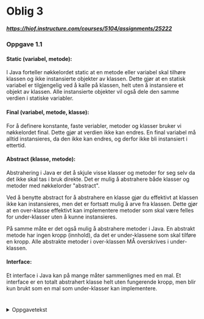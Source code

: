 # Oblig 3
##### https://hiof.instructure.com/courses/5104/assignments/25222

### Oppgave 1.1
#### Static (variabel, metode):
I Java forteller nøkkelordet static at en metode eller variabel skal tilhøre klassen og ikke instansierte objekter av klassen. Dette gjør at en statisk variabel er tilgjengelig ved å kalle på klassen, helt uten å instansiere et objekt av klassen. Alle instansierte objekter vil også dele den samme verdien i statiske variabler.


#### Final (variabel, metode, klasse):
For å definere konstante, faste veriabler, metoder og klasser bruker vi nøkkelordet final. Dette gjør at verdien ikke kan endres. En final variabel må alltid instansieres, da den ikke kan endres, og derfor ikke bli instansiert i ettertid.

#### Abstract (klasse, metode):
Abstrahering i Java er det å skjule visse klasser og metoder for seg selv da det ikke skal tas i bruk direkte. Det er mulig å abstrahere både klasser og metoder med nøkkelorder "abstract".

Ved å benytte abstract for å abstrahere en klasse gjør du effektivt at klassen ikke kan instansieres, men det er fortsatt mulig å arve fra klassen. Dette gjør at en over-klasse effektivt kan implementere metoder som skal være felles for under-klasser uten å kunne instansieres. 

På samme måte er det også mulig å abstrahere metoder i Java. En abstrakt metode har ingen kropp (innhold), da det er under-klassene som skal tilføre en kropp. Alle abstrakte metoder i over-klassen MÅ overskrives i under-klassen.

#### Interface:
Et interface i Java kan på mange måter sammenlignes med en mal. Et interface er en totalt abstrahert klasse helt uten fungerende kropp, men blir kun brukt som en mal som under-klasser kan implementere.







#
#
<!DOCTYPE html>
<body>
    <details>
        <summary>Oppgavetekst</summary>
         Denne obligen inneholder en del matematikk i de senere oppgavene. Du SKAL forsøke å løse alle oppgavene etter beste evne, men hvis du ikke har fått til alt i forbindelse med det matematiske vil ikke dette vektlegges like mye. Bonusoppgavene er ikke nødvendig å løse for å få godkjent, men gir ofte god lærdom. Hvis du har en oppgave som du har forsøkt på, men ikke fått helt til, er det OK om denne kommenteres ut slik at vi kan se hvordan du har tenkt/hva du har forsøkt på. Resterende kode bør kunne kompileres og kjøres uten at det krasjer. Oppgaver som er gjennomført og fungerer burde dermed ikke kommenteres ut.

Obligen er strukturert opp i oppgaver, dere skal levere de forskjellige filene på følgende formater:

Teorispørsmålene: Ikke .zip denne sammen med programmeringen, men levér som en egen fil. Leveres som docx/pdf/txt navngitt:
Oblig3_<DittNavn>.<filtype>
Eks: Oblig3_Ole-EdvardØrebæk.pdf

Klassediagram: Ikke .zip denne sammen med programmering, men levér som en egen fil. Leveres som et "bilde" av typen PNG/JPEG/SVG og navngitt:
Oblig3_Klassediagram_<DittNavn>.<filtype>
Eks: Oblig3_Klassediagram_Ole-EdvardØrebæk.PNG

Programeringsoppgavene: Leveres som en .zip fil med intelliJ-prosjektet (prosjektmappen). Zip-filen skal være navngitt som følger:
Oblig3_<DittNavn>.zip
Eks: Oblig3_Ole-EdvardØrebæk.zip

Teori
Oppgave 1.1 - Ord og begreper

Lag deg en oversikt over hva følgende ord/begreper betyr:

Static (variabel, metode)
Final (variabel, metode, klasse)
Abstract (klasse, metode)
Interface (ikke vektlagt mye ettersom temaet ikke er nøye gjennomgått)
Oppgave 1.2 - Klassediagram

Basert på det du gjør i programmeringsoppgavene under, lag et klassediagram over alle klassene med variabler og metoder, samt relasjonene mellom disse klassene.
Hvis du gjør noe mer enn det som er definert i programmeringsoppgavene underveis, for eksempel løser noe med ekstra metoder eller lignende, lag i tillegg et modifisert klassediagram som reflekterer dette.
Legg med klassediagrammet(ene) i teoridokumentet og som individuell fil.

Dere kan selv velge "verktøyet" for å lage klassediagram, noen alternativer er:

draw.io (Lenker til en ekstern side.) (web, gratis, open source)
lucidchart.com (Lenker til en ekstern side.) (web, krever konto, maks 10 diagrammer)
PlantUML (Lenker til en ekstern side.) (plugin IntelliJ, kan kodes, krever også Graphviz (Lenker til en ekstern side.))
Programmering
Vi skal fortsette med å utvide oppgaven vi lagde i Oblig 2. Du kan fortsette på din egen implementasjon, eller du kan starte fra løsningsforslaget som finnes her:

Oblig2_Løsningsforslag

Vi lagde oss en oversikt over planetsystemer og tilhørende planeter og stjerne. Vi skal nå utvide prosjektet til å ta for seg ytterligere himmellegemer.

Oppdaterte data å ta utgangspunkt i finnes her: solar_system_data_oblig3.txt

Oppgave 2.1 - Arv

Hvis vi ser nærmere på Planet og Star så ser vi at disse har flere instansvariabler som er identiske. Begge disse klassene kan sees på som himmellegemer eller "Celestial Body". En Planet "is a"  Celestial Body, og en Star "is a" Celestial Body.

Vi ønsker derfor å abstrahere de instansvariablene som er felles til en ny klasse: CelestialBody.

Abstraher (flytt) instansvariablene som er felles fra Star og Planet til en ny klasse CelestialBody
Flytt metoder du mener hører med i Celestial Body
Lag minst èn kontruktør i Celestial Body
Sett Planet og Star til extends CelestialBody
Pass på å kalle super-konstruktøren i Planet og Star
Verifiser at all kode vi har i Main.java fortsatt kjører som den skal
Kan du se noen potensielle problemer med noen av instansvariablene/metodene det er naturlig å flytte?



Oppgave 2.2 - Navn

Det er ønskelig å kunne hente ut en planet fra et PlanetSystem basert på navn. Lag en metode som gjør dette. Dette krever sammenligning av String-verdier. Du kan lese om forskjellige måter dette kan gjøres her (Lenker til en ekstern side.).



Oppgave 2.3 - Konstanter

I oblig 2 lagde vi noen metoder for å kunne hente ut verdier i kg og km fremfor de astronomiske enhetene. Denne konverteringen tok for seg noen satte verdier for disse. F.eks. 1 Rjup = 71492km. I denne obligen vil disse metodene bli referert til som getMassInKg() og getRadiusInKm().

Lag disse verdiene som konstanter (static final) i sine respektive klasser, og benytt disse konstantene i getMassInKg()- og getRadiusInKm()-metodene.



Oppgave 2.4 - Naturlig satellitt og arv

I astronomi har vi et konsept som går på at objekter går i bane rundt andre objekter. Disse kalles satellitter. En naturlig satellitt er f.eks. en måne eller planet som går i bane rundt en planet eller en stjerne. F.eks. er jorden en satellitt fordi den går i bane rundt solen. På samme måte er månen en satellitt fordi den går i bane rundt jorda.

Vi ønsker å kunne gjøre enkle beregninger av disse banene, og vil derfor å introdusere konseptet med satellitter. Vi skal derfor lage en ny klasse NaturalSatellite.

a) - Naturlig satellitt data

De aller fleste av disse banene går i en form for ellipse. For å kunne beregne banen og hastigheten til en naturlig satellitt, trenger vi noen datapunkter. Disse er:

semiMajorAxis - denne gir den lengste avstanden fra brennpunktet i en ellipse til yttersiden, altså fra planeten til stjernen den sirkler rundt (dette er ikke heeelt korrekt, men vi kan forholde oss til det slik)
eccentricity - Et decimaltall mellom 0 og 1 som sier noe om hvordan ellipseformen er
orbitalPeriod - Hvor lang tid det tar for å sirkle en runde (i jordens dager)
centralCelestialBody - Hvilken CelestialBody denne naturlige satelitten går i bane rundt

Lag klassen NaturalSatellite med de nevnte datapunktene, en passende konstruktør, samt get- og set-metoder.


b) - Naturlig satelitt arv

Hvis vi sier at en NaturalSatellite "is a" CelestialBody, og Planet "is a" NaturalSatellite. Mens Star "is a" CelestialBody, men ikke en NaturalSatelite. Hvordan blir det nå naturlig å sette opp arvehierarkiet?

Gjør de naturlige endringene for å få dette nye arvehierarkiet til å fungere som tiltenkt. Det vil bli nødvendig å endre på konstruktører.

Gjør endringer i Main.java slik at planetene som lages i planetsystemet får de nye dataene vi har spesifisert.



2.5 - Abstraksjon

I overordnet forstand skal programmet vårt til nå ha mulighet til å opprette og holde på tre "spesifikke" typer objekter, nemlig av klassene Planet, Star og PlanetSystem. Klassen CelestialBody er bare ment for å "samle" felles kodelogikk for Planet, og Star, mens klassen NaturalSatelite er ment for å skille på "celesital bodies" som er naturlige satellitter (f.eks. planeter) og de som ikke er det (f.eks. solen). Med andre ord er det ingen hensikt opprette direkte objekter av klassene CelestialBody og NaturalSatelite.

a) - Abstrakte klasser

Gjør endringer i klassene CelestialBody og NaturalSatelite slik at disse er satt til å være abstrakte, som vil gjøre at vi kan arve fra disse klassene, men ikke opprette objekter av dem.

b) - Abstrakte metoder

I oppgave 2.1 la du kanskje merke til at metodene for å returnere masse og radius er felles for både Planet og Star, og det gir dermed mening å definere disse metodene i CelestialBody. På en annen side er dette problematisk ettersom at utregningene av masse og radius er avhengig av om det gjelder en planet eller en stjerne på grunnlag av de astronomiske enhetene (Rjup, Rsun, osv.). Det kan derfor være fornuftig å definere i CelestialBody at dens barneklasser skal inneholde disse metodene, men som der må unikt defineres. Med andre ord:

Lag to abstrakte metoder i CelestialBody:
getMassInKg()
getRadiusInKm()
Implementer disse metodene unikt for klassene Planet og Star.


Oppgave 2.6 - Avstand (Du skal gjøre et forsøk på denne)

Vi ønsker å kunne finne avstanden mellom en naturlig sattelitt og objektet det går i bane rundt.  For å gjøre dette kan vi benytte Kepler's orbit formula.

kepler_orbit_formula.gif

r = avstanden i AU (AstronomicalUnits - 1AU = gjennomsnittlige avstanden mellom jorda og sola)
a = semiMajorAxis
e = eccentricity
θ (utales "theta") =  vinkelen (true anomaly) (mellom den posisjonen vi vil ha avstanden for, og punktet hvor den naturlige satelitten er nærmest objektet det går i bane rundt, denne avstanden kalles forøvrig periapsis)
Hint: Man kan benytte Math klassen for å hjelpe til med noen av utregningene her. Math.pow() (denne tar en parameter for hva som skal opphøyes, og en parameter for hvor mange ganger verdien skal opphøyes), Math.cos() (denne tar verdi i radianer), og Math.toRadians() (konverterer grader til radianer) f.eks..

a) - Avstandsimplementasjon

1AU =149 597 871km. Velg en fornuftig måte å definere denne verdien i koden. Hint, hint: Denne verdien vil aldri endre seg.

Lag en metode for å regne ut avstanden, distanceToCentralBody(double degrees). Denne bør returnere avstanden i km. (Hvordan blir dette i forhold til formelen?)

b) - Avstandsutregning

I Main.java benytt distanceToCentralBody()-metoden, og finn avstand mellom Jorda og Sola ved 0, 90, 180, 270 og 360 graders vinkel.

Hvis du har implementert formelen og konverteringene riktig vil du få ca:

Earth has a distance of 147054707km to the Sun at 0 degrees
Earth has a distance of 149554637km to the Sun at 90 degrees
Earth has a distance of 152141034km to the Sun at 180 degrees
Earth has a distance of 149554637km to the Sun at 270 degrees
Earth has a distance of 147054707km to the Sun at 360 degrees

Merk at hvis du skriver ut disse tallene direkte vil du få de et format som 1.47054707E8. Dette er også OK.



Oppgave 2.7 - Hastighet (Du skal gjøre et forsøk på denne)

Vi ønsker også å finne hastigheten til en naturlig satelitt. Dette kan vi benytte den underliggende formelen til.

orbiting_velocity_formula.png

v = hastigheten i m/s
G = Gravitational constant (den fra oblig 2: 6.67408E-11)
M = massen til "central celestial body" i kg, altså objektet den naturlige satelitten sirkler rundt
r = avstanden i meter
a) - Hastighetsimplementasjon

Lag en metode for å regne ut hastigheten orbitingVelocity(double distance). Denne skal returnere hastighet i km/s. Det vil si at det må gjøres en konvertering fra formelen, som returnerer hastighet i m/s.

For kvadratrot-utregning i Java, kan du benytte Math.sqrt().

b) - Hastighetsutregning

I Main.java benytt denne metoden, og finn hastigheten til Jorda ved 0, 45, 90, 135 og 180 graders vinkel. (Merk at disse IKKE er de samme gradene som i Oppgave 2.5.b)

Hvis du har implementert formelen og konverteringene riktig vil du få ca:

At a distance of 147054707km, Earth has a velocity of 30.04km/s
At a distance of 147778223km, Earth has a velocity of 29.97km/s
At a distance of 149554637km, Earth has a velocity of 29.79km/s
At a distance of 151374279km, Earth has a velocity of 29.61km/s
At a distance of 152141035km, Earth has a velocity of 29.54km/s

Hvis du skriver ut disse tallene direkte vil du få de et format som 1.47054707E8. Dette er også OK.

Bonusoppgaver
Bonusoppgave 3.1 - Hastighet 2.0

Lag en alternativ metode (med nytt navn) for orbitingVelocity(), som returnere hastigheten i m/s fremfor km/s.

Hvordan kan du ha disse to metodene med minst mulig duplisert kode?

Bonusoppgave 3.2 - Jordavstand

I Main.java benytt distanceToCentralBody().metoden, og finn maksimum og minimum avstand mellom jorda og sola i løpet av ett år, med en nøyaktighet på 1 dag.

Klarer du å generalisere dette med metode(r), slik at vi kan gjøre dette for hvilken som helst-planet? Å gå ut i fra en hel rotasjon (som ikke nødvendigvis vil si ett år på Jorda).

Earth has a maximum distance of 152140937km
Earth has a minimum distance of 147054707km

Bonusoppgave 3.3 - Trigonometri (Denne er vanskelig)

Finn avstand mellom Mars og Saturn etter 180 dager. Gitt at alle starter på 0 grader (periapsis), og at planetene da står på linje (dette er stemmer ikke med realiteten, men vi gjør det slik for oppgavens skyld).

Klarer du å generalisere dette med metode(r), slik at vi kan finne avstanden mellom to vilkårlige planeter etter ett visst antall dager?

The distance between Earth and Saturn at day 180 is 1502845457km
    </details>        
</body>
</html>